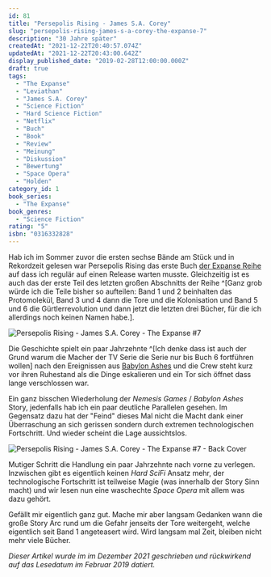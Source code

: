 ```yaml
---
id: 81
title: "Persepolis Rising - James S.A. Corey"
slug: "persepolis-rising-james-s-a-corey-the-expanse-7"
description: "30 Jahre später"
createdAt: "2021-12-22T20:40:57.074Z"
updatedAt: "2021-12-22T20:43:00.642Z"
display_published_date: "2019-02-28T12:00:00.000Z"
draft: true
tags:
  - "The Expanse"
  - "Leviathan"
  - "James S.A. Corey"
  - "Science Fiction"
  - "Hard Science Fiction"
  - "Netflix"
  - "Buch"
  - "Book"
  - "Review"
  - "Meinung"
  - "Diskussion"
  - "Bewertung"
  - "Space Opera"
  - "Holden"
category_id: 1
book_series:
  - "The Expanse"
book_genres:
  - "Science Fiction"
rating: "5"
isbn: "0316332828"
---
```


Hab ich im Sommer zuvor die ersten sechse Bände am Stück und in Rekordzeit gelesen war Persepolis Rising das erste Buch [der Expanse Reihe](https://www.flore.nz/series/the-expanse/) auf dass ich regulär auf einen Release warten musste. Gleichzeitig ist es auch das der erste Teil des letzten großen Abschnitts der Reihe ^[Ganz grob würde ich die Teile bisher so aufteilen: Band 1 und 2 beinhalten das Protomolekül, Band 3 und 4 dann die Tore und die Kolonisation und Band 5 und 6 die Gürtlerrevolution und dann jetzt die letzten drei Bücher, für die ich allerdings noch keinen Namen habe.].

![Persepolis Rising - James S.A. Corey - The Expanse #7](https://res.cloudinary.com/dlsll9dkn/image/upload/v1640192143/photo_2021_12_22_17_54_59_befa984f9e.jpg)

Die Geschichte spielt ein paar Jahrzehnte ^[Ich denke dass ist auch der Grund warum die Macher der TV Serie die Serie nur bis Buch 6 fortführen wollen] nach den Ereignissen aus [Babylon Ashes](https://www.flore.nz/blog/babylon-ashes-james-s-a-corey-the-expanse-6) und die Crew steht kurz vor ihren Ruhestand als die Dinge eskalieren und ein Tor sich öffnet dass lange verschlossen war. 

Ein ganz bisschen Wiederholung der *Nemesis Games* / *Babylon Ashes* Story, jedenfalls hab ich ein paar deutliche Parallelen gesehen. Im Gegensatz dazu hat der "Feind" dieses Mal nicht die Macht dank einer Überraschung an sich gerissen sondern durch extremen technologischen Fortschritt. Und wieder scheint die Lage aussichtslos. 

![Persepolis Rising - James S.A. Corey - The Expanse #7 - Back Cover](https://res.cloudinary.com/dlsll9dkn/image/upload/v1640192143/photo_2021_12_22_17_55_01_43e871b921.jpg)

Mutiger Schritt die Handlung ein paar Jahrzehnte nach vorne zu verlegen. Inzwischen gibt es eigentlich keinen *Hard SciFi* Ansatz mehr, der technologische Fortschritt ist teilweise Magie (was innerhalb der Story Sinn macht) und wir lesen nun eine waschechte *Space Opera* mit allem was dazu gehört. 

Gefällt mir eigentlich ganz gut. Mache mir aber langsam Gedanken wann die große Story Arc rund um die Gefahr jenseits der Tore weitergeht, welche eigentlich seit Band 1 angeteasert wird. Wird langsam mal Zeit, bleiben nicht mehr viele Bücher. 

*Dieser Artikel wurde im im Dezember 2021 geschrieben und rückwirkend auf das Lesedatum im Februar 2019 datiert.*
